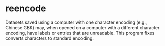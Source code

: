 # reencode
Datasets saved using a computer with one character encoding (e.g., Chinese GBK) may, when opened on a computer with a different character encoding, have labels or entries that are unreadable. This program fixes converts characters to standard encoding. 
